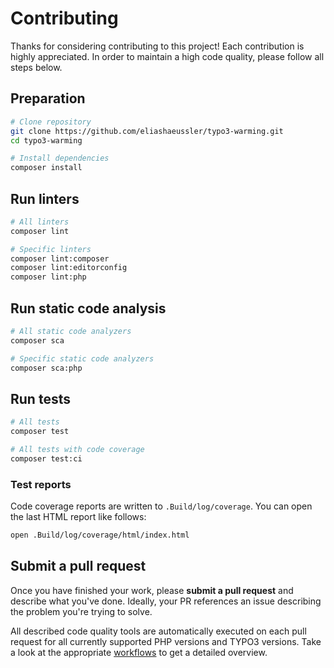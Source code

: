 # Contributing

Thanks for considering contributing to this project! Each contribution is
highly appreciated. In order to maintain a high code quality, please follow
all steps below.

## Preparation

```bash
# Clone repository
git clone https://github.com/eliashaeussler/typo3-warming.git
cd typo3-warming

# Install dependencies
composer install
```

## Run linters

```bash
# All linters
composer lint

# Specific linters
composer lint:composer
composer lint:editorconfig
composer lint:php
```

## Run static code analysis

```bash
# All static code analyzers
composer sca

# Specific static code analyzers
composer sca:php
```

## Run tests

```bash
# All tests
composer test

# All tests with code coverage
composer test:ci
```

### Test reports

Code coverage reports are written to `.Build/log/coverage`. You can open the
last HTML report like follows:

```bash
open .Build/log/coverage/html/index.html
```

## Submit a pull request

Once you have finished your work, please **submit a pull request** and describe
what you've done. Ideally, your PR references an issue describing the problem
you're trying to solve.

All described code quality tools are automatically executed on each pull request
for all currently supported PHP versions and TYPO3 versions. Take a look at
the appropriate [workflows](.github/workflows) to get a detailed overview.

